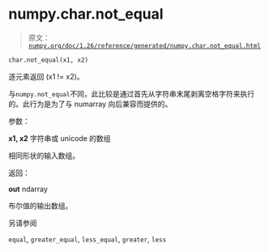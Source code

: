 # numpy.char.not_equal

> 原文：[`numpy.org/doc/1.26/reference/generated/numpy.char.not_equal.html`](https://numpy.org/doc/1.26/reference/generated/numpy.char.not_equal.html)

```py
char.not_equal(x1, x2)
```

逐元素返回 (x1 != x2)。

与`numpy.not_equal`不同，此比较是通过首先从字符串末尾剥离空格字符来执行的。此行为是为了与 numarray 向后兼容而提供的。

参数：

**x1, x2** 字符串或 unicode 的数组

相同形状的输入数组。

返回：

**out** ndarray

布尔值的输出数组。

另请参阅

`equal`, `greater_equal`, `less_equal`, `greater`, `less`
